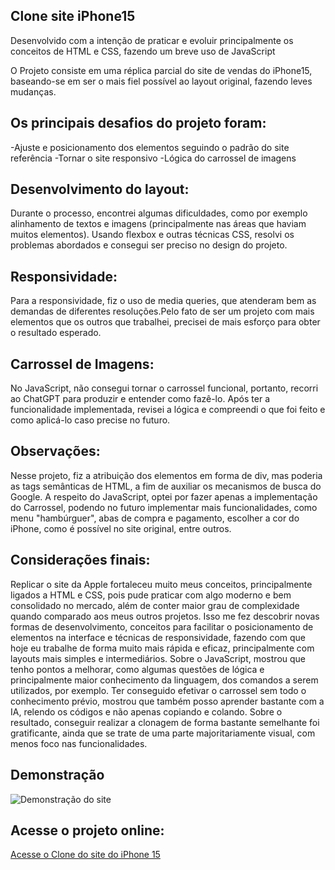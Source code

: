 ## Clone site iPhone15

Desenvolvido com a intenção de praticar e evoluir principalmente os conceitos de HTML e CSS, fazendo um breve uso de JavaScript

O Projeto consiste em uma réplica parcial do site de vendas do iPhone15, baseando-se em ser o mais fiel possível ao layout original, fazendo leves mudanças.

## Os principais desafios do projeto foram:

-Ajuste e posicionamento dos elementos seguindo o padrão do site referência
-Tornar o site responsivo
-Lógica do carrossel de imagens

## Desenvolvimento do layout:

Durante o processo, encontrei algumas dificuldades, como por exemplo alinhamento de textos e imagens (principalmente nas áreas que haviam muitos elementos). Usando flexbox e outras técnicas CSS,
resolvi os problemas abordados e consegui ser preciso no design do projeto.

## Responsividade:

Para a responsividade, fiz o uso de media queries, que atenderam bem as demandas de diferentes resoluções.Pelo fato de ser um projeto com mais elementos que os outros que trabalhei, precisei
de mais esforço para obter o resultado esperado.

## Carrossel de Imagens:

No JavaScript, não consegui tornar o carrossel funcional, portanto, recorri ao ChatGPT para produzir e entender como fazê-lo. Após ter a funcionalidade implementada, revisei
a lógica e compreendi o que foi feito e como aplicá-lo caso precise no futuro.

## Observações:

Nesse projeto, fiz a atribuição dos elementos em forma de div, mas poderia as tags semânticas de HTML, a fim de auxiliar os mecanismos de busca do Google. A respeito do JavaScript,
optei por fazer apenas a implementação do Carrossel, podendo no futuro implementar mais funcionalidades, como menu "hambúrguer", abas de compra e pagamento, escolher a cor
do iPhone, como é possível no site original, entre outros.

## Considerações finais:

Replicar o site da Apple fortaleceu muito meus conceitos, principalmente ligados a HTML e CSS, pois pude praticar com algo moderno e bem consolidado no mercado, além de conter
maior grau de complexidade quando comparado aos meus outros projetos. Isso me fez descobrir novas formas de desenvolvimento, conceitos para facilitar o posicionamento
de elementos na interface e técnicas de responsividade, fazendo com que hoje eu trabalhe de forma muito mais rápida e eficaz, principalmente com layouts mais simples e intermediários.
Sobre o JavaScript, mostrou que tenho pontos a melhorar, como algumas questões de lógica e principalmente maior conhecimento da linguagem, dos comandos a serem utilizados, por exemplo.
Ter conseguido efetivar o carrossel sem todo o conhecimento prévio, mostrou que  também posso aprender bastante com a IA, relendo os códigos e não apenas copiando e colando. Sobre o 
resultado, conseguir realizar a clonagem de forma bastante semelhante foi gratificante, ainda que se trate de uma parte majoritariamente visual, com menos foco nas funcionalidades.

## Demonstração
![Demonstração do site](assets/CloneIphone15.gif)

## Acesse o projeto online:

[Acesse o Clone do site do iPhone 15](https://clone-apple-iphone15.vercel.app/)

